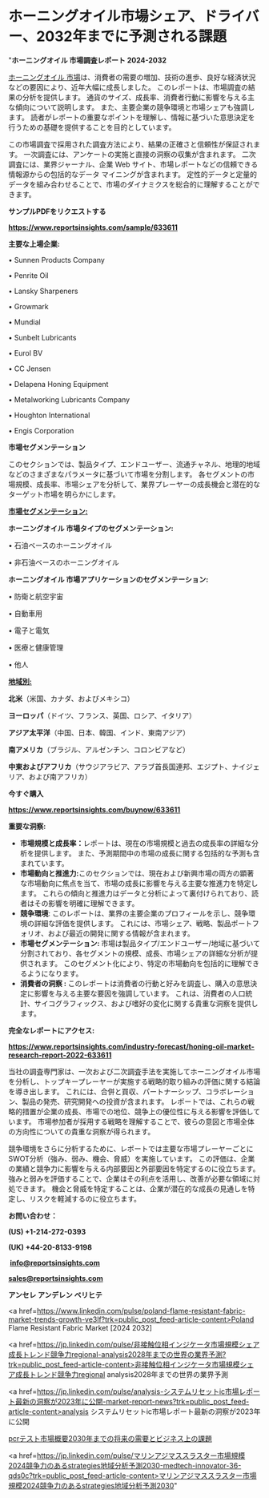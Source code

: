 # ホーニングオイル市場シェア、ドライバー、2032年までに予測される課題

"<strong>ホーニングオイル 市場調査レポート 2024-2032</strong>

<a href=https://www.reportsinsights.com/sample/633611>ホーニングオイル 市場</a>は、消費者の需要の増加、技術の進歩、良好な経済状況などの要因により、近年大幅に成長しました。 このレポートは、市場調査の結果の分析を提供します。 通貨のサイズ、成長率、消費者行動に影響を与える主な傾向について説明します。 また、主要企業の競争環境と市場シェアも強調します。 読者がレポートの重要なポイントを理解し、情報に基づいた意思決定を行うための基礎を提供することを目的としています。

この市場調査で採用された調査方法により、結果の正確さと信頼性が保証されます。 一次調査には、アンケートの実施と直接の洞察の収集が含まれます。 二次調査には、業界ジャーナル、企業 Web サイト、市場レポートなどの信頼できる情報源からの包括的なデータ マイニングが含まれます。 定性的データと定量的データを組み合わせることで、市場のダイナミクスを総合的に理解することができます。

<strong><b>サンプルPDFをリクエストする</b></strong>

<a href=https://www.reportsinsights.com/sample/633611><strong><u>https://www.reportsinsights.com/sample/633611</u></strong></a>

<strong>主要な上場企業:</strong>

• Sunnen Products Company

• Penrite Oil

• Lansky Sharpeners

• Growmark

• Mundial

• Sunbelt Lubricants

• Eurol BV

• CC Jensen

• Delapena Honing Equipment

• Metalworking Lubricants Company

• Houghton International

• Engis Corporation

<strong>市場セグメンテーション</strong>

このセクションでは、製品タイプ、エンドユーザー、流通チャネル、地理的地域などのさまざまなパラメータに基づいて市場を分割します。 各セグメントの市場規模、成長率、市場シェアを分析して、業界プレーヤーの成長機会と潜在的なターゲット市場を明らかにします。

<strong><u>市場セグメンテーション</u></strong><strong><u>:</u></strong>

<strong>ホーニングオイル 市場タイプのセグメンテーション:</strong>

• 石油ベースのホーニングオイル

• 非石油ベースのホーニングオイル

<strong>ホーニングオイル 市場アプリケーションのセグメンテーション:</strong>

• 防衛と航空宇宙

• 自動車用

• 電子と電気

• 医療と健康管理

• 他人

<strong><u>地域別</u></strong><strong><u>:</u></strong>

<strong>北米</strong>（米国、カナダ、およびメキシコ）

<strong>ヨーロッパ</strong>（ドイツ、フランス、英国、ロシア、イタリア）

<strong>アジア太平洋</strong>（中国、日本、韓国、インド、東南アジア）

<strong>南アメリカ</strong>（ブラジル、アルゼンチン、コロンビアなど）

<strong>中東およびアフリカ</strong>（サウジアラビア、アラブ首長国連邦、エジプト、ナイジェリア、および南アフリカ）

<strong>今すぐ購入</strong>

<a href=https://www.reportsinsights.com/buynow/633611><strong><u>https://www.reportsinsights.com/buynow/633611</u></strong></a>

<strong>重要な洞察:</strong>
<ul>
  <li><strong>市場規模と成長率：</strong>レポートは、現在の市場規模と過去の成長率の詳細な分析を提供します。 また、予測期間中の市場の成長に関する包括的な予測も含まれています。</li>
  <li><strong>市場動向と推進力:</strong>このセクションでは、現在および新興市場の両方の顕著な市場動向に焦点を当て、市場の成長に影響を与える主要な推進力を特定します。 これらの傾向と推進力はデータと分析によって裏付けられており、読者はその影響を明確に理解できます。</li>
  <li><strong>競争環境</strong>: このレポートは、業界の主要企業のプロフィールを示し、競争環境の詳細な評価を提供します。 これには、市場シェア、戦略、製品ポートフォリオ、および最近の開発に関する情報が含まれます。</li>
  <li><strong>市場セグメンテーション: </strong>市場は製品タイプ/エンドユーザー/地域に基づいて分割されており、各セグメントの規模、成長、市場シェアの詳細な分析が提供されます。 このセグメント化により、特定の市場動向を包括的に理解できるようになります。</li>
  <li><strong>消費者の洞察 : </strong>このレポートは消費者の行動と好みを調査し、購入の意思決定に影響を与える主要な要因を強調しています。 これは、消費者の人口統計、サイコグラフィックス、および嗜好の変化に関する貴重な洞察を提供します。</li>
</ul>
<strong>完全なレポートにアクセス:</strong>

<a href=https://www.reportsinsights.com/industry-forecast/honing-oil-market-research-report-2022-633611><strong><u><b>https://www.reportsinsights.com/industry-forecast/honing-oil-market-research-report-2022-633611</b></u></strong></a>

当社の調査専門家は、一次および二次調査手法を実施してホーニングオイル市場を分析し、トップキープレーヤーが実施する戦略的取り組みの評価に関する結論を導き出します。 これには、合併と買収、パートナーシップ、コラボレーション、製品の発売、研究開発への投資が含まれます。 レポートでは、これらの戦略的措置が企業の成長、市場での地位、競争上の優位性に与える影響を評価しています。 市場参加者が採用する戦略を理解することで、彼らの意図と市場全体の方向性についての貴重な洞察が得られます。

競争環境をさらに分析するために、レポートでは主要な市場プレーヤーごとにSWOT分析（強み、弱み、機会、脅威）を実施しています。 この評価は、企業の業績と競争力に影響を与える内部要因と外部要因を特定するのに役立ちます。 強みと弱みを評価することで、企業はその利点を活用し、改善が必要な領域に対処できます。 機会と脅威を特定することは、企業が潜在的な成長の見通しを特定し、リスクを軽減するのに役立ちます。

<strong>お問い合わせ：</strong>

<strong>(US) +1-214-272-0393</strong>

<strong>(UK) +44-20-8133-9198</strong>

<strong> </strong><a href=info@reportsinsights.com><strong><u>info@reportsinsights.com</u></strong></a>

<a href=sales@reportsinsights.com><strong><u>sales@reportsinsights.com</u></strong></a>

<strong>アンセレ アンデレン ベリヒテ</strong>

<a href=https://www.linkedin.com/pulse/poland-flame-resistant-fabric-market-trends-growth-ve3lf?trk=public_post_feed-article-content>Poland Flame Resistant Fabric Market [2024 2032]</a>

<a href=https://jp.linkedin.com/pulse/非接触位相インジケータ市場規模シェア成長トレンド競争力regional-analysis2028年までの世界の業界予測?trk=public_post_feed-article-content>非接触位相インジケータ市場規模シェア成長トレンド競争力regional analysis2028年までの世界の業界予測</a>

<a href=https://jp.linkedin.com/pulse/analysis-システムリセットic市場レポート最新の洞察が2023年に公開-market-report-news?trk=public_post_feed-article-content>analysis システムリセットic市場レポート最新の洞察が2023年に公開</a>

<a href=https://www.linkedin.com/pulse/pcrテスト市場概要2030年までの将来の需要とビジネス上の課題-healthscope-news-245-cpqwf/>pcrテスト市場概要2030年までの将来の需要とビジネス上の課題</a>

<a href=https://jp.linkedin.com/pulse/マリンアジマススラスター市場規模2024競争力のあるstrategies地域分析予測2030-medtech-innovator-36-qds0c?trk=public_post_feed-article-content>マリンアジマススラスター市場規模2024競争力のあるstrategies地域分析予測2030</a>"
